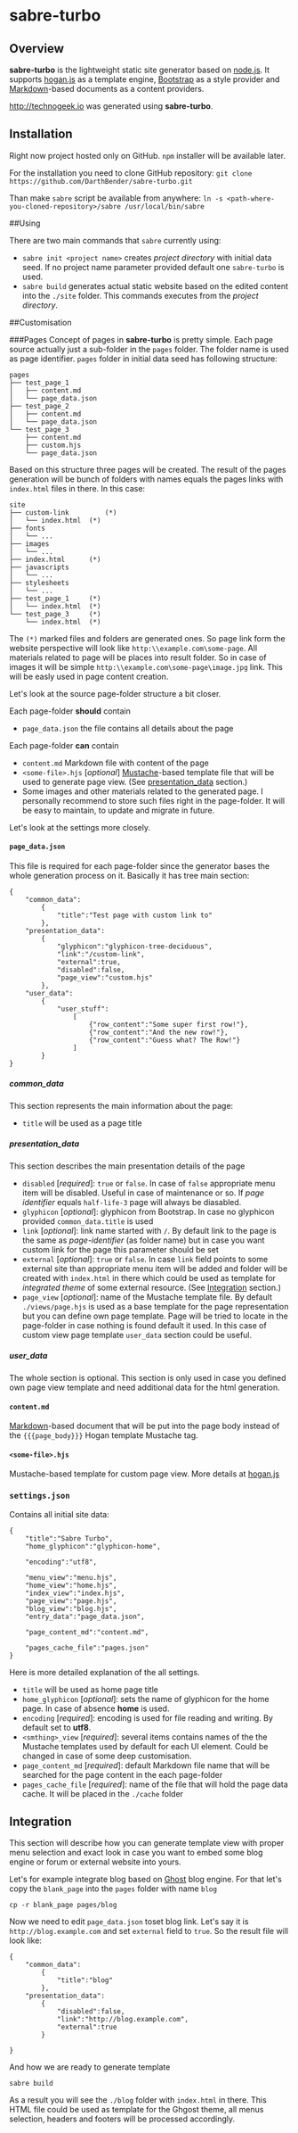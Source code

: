 # sabre-turbo

## Overview

**sabre-turbo** is the lightweight static site generator based on [node.js](http://nodejs.org). It supports [hogan.js](http://twitter.github.io/hogan.js/) as a template engine, [Bootstrap](http://getbootstrap.com) as a style provider and [Markdown](http://daringfireball.net/projects/markdown/)-based documents as a content providers. 

http://technogeek.io was generated using **sabre-turbo**.

## Installation

Right now project hosted only on GitHub. `npm` installer will be available later. 

For the installation you need to clone GitHub repository:
`git clone https://github.com/DarthBender/sabre-turbo.git`

Than make `sabre` script be available from anywhere:
`ln -s <path-where-you-cloned-repository>/sabre /usr/local/bin/sabre`

##Using

There are two main commands that `sabre` currently using: 

* `sabre init <project name>` creates _project directory_ with initial data seed. If no project name  parameter provided default one `sabre-turbo` is used.  
* `sabre build` generates actual static website based on the edited content into the `./site` folder. This commands executes from the _project directory_.

##Customisation

###Pages
Concept of pages in **sabre-turbo** is pretty simple. Each page source actually just a sub-folder in the `pages` folder. The folder name is used as page identifier. `pages` folder in initial data seed has following structure:

```
pages
├── test_page_1
│   ├── content.md
│   └── page_data.json
├── test_page_2
│   ├── content.md
│   └── page_data.json
└── test_page_3
    ├── content.md
    ├── custom.hjs
    └── page_data.json		
```

Based on this structure three pages will be created. The result of the pages generation will be bunch of folders with names equals the pages links with `index.html` files in there. In this case:

```
site
├── custom-link 		(*)
│   └── index.html	(*)
├── fonts
│   └── ...
├── images
│   └── ...
├── index.html		(*)
├── javascripts
│   └── ...
├── stylesheets
│   └── ...
├── test_page_1		(*)
│   └── index.html	(*)
└── test_page_3		(*)
    └── index.html	(*)
```
The `(*)` marked files and folders are generated ones. So page link form the website perspective will look like `http:\\example.com\some-page`. All materials related to page will be places into result folder. So in case of images it will be simple `http:\\example.com\some-page\image.jpg` link. This will be easly used in page content creation.

Let's look at the source page-folder structure a bit closer.
 
Each page-folder **should** contain

* `page_data.json` the file contains all details about the page

Each page-folder **can** contain

* `content.md` Markdown file with content of the page
* `<some-file>.hjs` [*optional*] [Mustache](http://mustache.github.io/)-based template file that will be used to generate page view. (See [presentation_data](#presentation_data) section.)
* Some images and other materials related to the generated page. I personally recommend to store such files right in the page-folder. It will be easy to maintain, to update and migrate in future.

Let's look at the settings more closely.

#### `page_data.json` ####

This file is required for each page-folder since the generator bases the whole generation process on it. Basically it has tree main section:

```
{
	"common_data":
		{
			"title":"Test page with custom link to"
		},
	"presentation_data": 
		{
			"glyphicon":"glyphicon-tree-deciduous",
			"link":"/custom-link",
			"external":true,
			"disabled":false,
			"page_view":"custom.hjs"
		},
	"user_data":
		{
			"user_stuff":
				[
					{"row_content":"Some super first row!"},
					{"row_content":"And the new row!"},
					{"row_content":"Guess what? The Row!"}
				]
		}
}
```

##### common_data #####
This section represents the main information about the page:

* `title` will be used as a page title


##### <a name="presentation_data"></a> presentation_data #####
This section describes the main presentation details of the page

* `disabled` [*required*]: `true` or `false`. In case of `false` appropriate menu item will be disabled. Useful in case of maintenance or so. If *page identifier* equals `half-life-3` page will always be diasabled.
* `glyphicon` [*optional*]: glyphicon from Bootstrap. In case no glyphicon provided `common_data.title` is used
* `link` [*optional*]: link name started with `/`. By default link to the page is the same as *page-identifier* (as folder name) but in case you want custom link for the page this parameter should be set
* `external` [*optional*]: `true` or `false`. In case `link` field points to some external site than appropriate menu item will be added and folder will be created with `index.html` in there which could be used as template for *integrated theme* of some external resource. (See [Integration](#integration) section.)
* `page_view` [*optional*]: name of the Mustache template file. By default `./views/page.hjs` is used as a base template for the page representation but you can define own page template. Page will be tried to locate in the page-folder in case nothing is found default it used. In this case of custom view page template `user_data` section could be useful.

##### user_data #####
The whole section is optional. This section is only used in case you defined own page view template and need additional data for the html generation.

#### `content.md` ####
[Markdown](http://daringfireball.net/projects/markdown/)-based document that will be put into the page body instead of the `{{{page_body}}}` Hogan template Mustache tag.

#### `<some-file>.hjs` ####
Mustache-based template for custom page view. More details at [hogan.js](http://twitter.github.io/hogan.js/)

### `settings.json` ###
Contains all initial site data:

```
{ 
	"title":"Sabre Turbo",
	"home_glyphicon":"glyphicon-home",

	"encoding":"utf8",
	
	"menu_view":"menu.hjs",
	"home_view":"home.hjs",
	"index_view":"index.hjs",
	"page_view":"page.hjs",
	"blog_view":"blog.hjs",
	"entry_data":"page_data.json",

	"page_content_md":"content.md",

	"pages_cache_file":"pages.json"
}
```

Here is more detailed explanation of the all settings. 

* `title` will be used as home page title
*  `home_glyphicon` [*optional*]: sets the name of glyphicon for the home page. In case of absence **home** is used.
*  `encoding` [*required*]: encoding is used for file reading and writing. By default set to **utf8**.
*  `<smthing>_view` [*required*]: several items contains names of the the Mustache templates used by default for each UI element. Could be changed in case of some deep customisation.
*  `page_content_md` [*required*]: default Markdown file name that will be searched for the page content in the each page-folder
*  `pages_cache_file` [*required*]: name of the file that will hold the page data cache. It will be placed in the `./cache` folder

## <a name="integration"></a> Integration ##
This section will describe how you can generate template view with proper menu selection and exact look in case you want to embed some blog engine or forum or external website into yours.

Let's for example integrate blog based on [Ghost](http://ghost.org) blog engine. For that let's copy the `blank_page` into the `pages` folder with name `blog`

`cp -r blank_page pages/blog`

Now we need to edit `page_data.json` toset blog link. Let's say it is `http://blog.example.com` and set `external` field to `true`. So the result file will look like:

```
{
	"common_data": 
		{
			"title":"blog"
		},
	"presentation_data":
		{
			"disabled":false,
			"link":"http://blog.example.com",
			"external":true
		}

}
```

And how we are ready to generate template

`sabre build`

As a result you will see the `./blog` folder with `index.html` in there. This HTML file could be used as template for the Ghgost theme, all menus selection, headers and footers will be processed accordingly.
